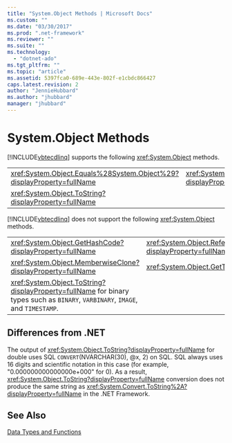 ```yaml
---
title: "System.Object Methods | Microsoft Docs"
ms.custom: ""
ms.date: "03/30/2017"
ms.prod: ".net-framework"
ms.reviewer: ""
ms.suite: ""
ms.technology: 
  - "dotnet-ado"
ms.tgt_pltfrm: ""
ms.topic: "article"
ms.assetid: 5397fca0-689e-443e-802f-e1cbdc866427
caps.latest.revision: 2
author: "JennieHubbard"
ms.author: "jhubbard"
manager: "jhubbard"
---
```

# System.Object Methods
[!INCLUDE[vbtecdlinq](../../../../../../includes/vbtecdlinq-md.md)] supports the following <xref:System.Object> methods.  
  
|||  
|-|-|  
|<xref:System.Object.Equals%28System.Object%29?displayProperty=fullName>|<xref:System.Object.Equals%28System.Object%2CSystem.Object%29?displayProperty=fullName>|  
|<xref:System.Object.ToString?displayProperty=fullName>||  
  
 [!INCLUDE[vbtecdlinq](../../../../../../includes/vbtecdlinq-md.md)] does not support the following <xref:System.Object> methods.  
  
|||  
|-|-|  
|<xref:System.Object.GetHashCode?displayProperty=fullName>|<xref:System.Object.ReferenceEquals%28System.Object%2CSystem.Object%29?displayProperty=fullName>|  
|<xref:System.Object.MemberwiseClone?displayProperty=fullName>|<xref:System.Object.GetType?displayProperty=fullName>|  
|<xref:System.Object.ToString?displayProperty=fullName> for binary types such as `BINARY`, `VARBINARY`, `IMAGE`, and `TIMESTAMP`.||  
  
## Differences from .NET  
 The output of <xref:System.Object.ToString?displayProperty=fullName> for double uses SQL `CONVERT`(NVARCHAR(30), @x, 2) on SQL. SQL always uses 16 digits and scientific notation in this case (for example, "0.000000000000000e+000" for 0). As a result, <xref:System.Object.ToString?displayProperty=fullName> conversion does not produce the same string as <xref:System.Convert.ToString%2A?displayProperty=fullName> in the .NET Framework.  
  
## See Also  
 [Data Types and Functions](../../../../../../docs/framework/data/adonet/sql/linq/data-types-and-functions.md)